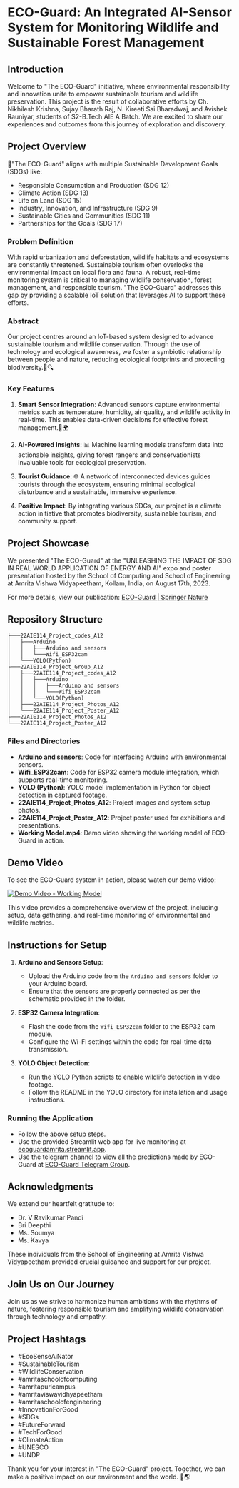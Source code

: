 # ECO-Guard: An Integrated AI-Sensor System for Monitoring Wildlife and Sustainable Forest Management

## Introduction

Welcome to "The ECO-Guard" initiative, where environmental responsibility and innovation unite to empower sustainable tourism and wildlife preservation. This project is the result of collaborative efforts by Ch. Nikhilesh Krishna, Sujay Bharath Raj, N. Kireeti Sai Bharadwaj, and Avishek Rauniyar, students of S2-B.Tech AIE A Batch. We are excited to share our experiences and outcomes from this journey of exploration and discovery.

## Project Overview

🌿"The ECO-Guard" aligns with multiple Sustainable Development Goals (SDGs) like:

- Responsible Consumption and Production (SDG 12)
- Climate Action (SDG 13)
- Life on Land (SDG 15)
- Industry, Innovation, and Infrastructure (SDG 9)
- Sustainable Cities and Communities (SDG 11)
- Partnerships for the Goals (SDG 17)

### Problem Definition

With rapid urbanization and deforestation, wildlife habitats and ecosystems are constantly threatened. Sustainable tourism often overlooks the environmental impact on local flora and fauna. A robust, real-time monitoring system is critical to managing wildlife conservation, forest management, and responsible tourism. "The ECO-Guard" addresses this gap by providing a scalable IoT solution that leverages AI to support these efforts.

### Abstract

Our project centres around an IoT-based system designed to advance sustainable tourism and wildlife conservation. Through the use of technology and ecological awareness, we foster a symbiotic relationship between people and nature, reducing ecological footprints and protecting biodiversity.🌳🔍

### Key Features

1. **Smart Sensor Integration**: Advanced sensors capture environmental metrics such as temperature, humidity, air quality, and wildlife activity in real-time. This enables data-driven decisions for effective forest management.🦋🌍

2. **AI-Powered Insights**: 📊 Machine learning models transform data into actionable insights, giving forest rangers and conservationists invaluable tools for ecological preservation.

3. **Tourist Guidance**: 🌐 A network of interconnected devices guides tourists through the ecosystem, ensuring minimal ecological disturbance and a sustainable, immersive experience.

4. **Positive Impact**: By integrating various SDGs, our project is a climate action initiative that promotes biodiversity, sustainable tourism, and community support.

## Project Showcase

We presented "The ECO-Guard" at the "UNLEASHING THE IMPACT OF SDG IN REAL WORLD APPLICATION OF ENERGY AND AI" expo and poster presentation hosted by the School of Computing and School of Engineering at Amrita Vishwa Vidyapeetham, Kollam, India, on August 17th, 2023.

For more details, view our publication: [ECO-Guard | Springer Nature](https://link.springer.com/chapter/10.1007/978-981-99-9489-2_36)

## Repository Structure

```plaintext
├───22AIE114_Project_codes_A12
│   ├───Arduino
│   │   ├───Arduino and sensors
│   │   └───Wifi_ESP32cam
│   └───YOLO(Python)
├───22AIE114_Project_Group_A12
│   ├───22AIE114_Project_codes_A12
│   │   ├───Arduino
│   │   │   ├───Arduino and sensors
│   │   │   └───Wifi_ESP32cam
│   │   └───YOLO(Python)
│   ├───22AIE114_Project_Photos_A12
│   └───22AIE114_Project_Poster_A12
├───22AIE114_Project_Photos_A12
└───22AIE114_Project_Poster_A12
```

### Files and Directories

- **Arduino and sensors**: Code for interfacing Arduino with environmental sensors.
- **Wifi_ESP32cam**: Code for ESP32 camera module integration, which supports real-time monitoring.
- **YOLO (Python)**: YOLO model implementation in Python for object detection in captured footage.
- **22AIE114_Project_Photos_A12**: Project images and system setup photos.
- **22AIE114_Project_Poster_A12**: Project poster used for exhibitions and presentations.
- **Working Model.mp4**: Demo video showing the working model of ECO-Guard in action.

## Demo Video

To see the ECO-Guard system in action, please watch our demo video:

[![Demo Video - Working Model](https://img.youtube.com/vi/3LPhSc2ukEk/0.jpg)](https://www.youtube.com/watch?v=3LPhSc2ukEk)

This video provides a comprehensive overview of the project, including setup, data gathering, and real-time monitoring of environmental and wildlife metrics.

## Instructions for Setup

1. **Arduino and Sensors Setup**:
   - Upload the Arduino code from the `Arduino and sensors` folder to your Arduino board.
   - Ensure that the sensors are properly connected as per the schematic provided in the folder.

2. **ESP32 Camera Integration**:
   - Flash the code from the `Wifi_ESP32cam` folder to the ESP32 cam module.
   - Configure the Wi-Fi settings within the code for real-time data transmission.

3. **YOLO Object Detection**:
   - Run the YOLO Python scripts to enable wildlife detection in video footage.
   - Follow the README in the YOLO directory for installation and usage instructions.

### Running the Application

- Follow the above setup steps.
- Use the provided Streamlit web app for live monitoring at [ecoguardamrita.streamlit.app](https://ecoguardamrita.streamlit.app/).
- Use the telegram channel to view all the predictions made by ECO-Guard at [ECO-Guard Telegram Group](https://t.me/amrita_eco).
## Acknowledgments

We extend our heartfelt gratitude to:

- Dr. V Ravikumar Pandi
- Bri Deepthi
- Ms. Soumya
- Ms. Kavya

These individuals from the School of Engineering at Amrita Vishwa Vidyapeetham provided crucial guidance and support for our project.

## Join Us on Our Journey

Join us as we strive to harmonize human ambitions with the rhythms of nature, fostering responsible tourism and amplifying wildlife conservation through technology and empathy.

## Project Hashtags

- #EcoSenseAiNator
- #SustainableTourism
- #WildlifeConservation
- #amritaschoolofcomputing
- #amritapuricampus
- #amritaviswavidhyapeetham
- #amritaschoolofengineering
- #InnovationForGood
- #SDGs
- #FutureForward
- #TechForGood
- #ClimateAction
- #UNESCO
- #UNDP

Thank you for your interest in "The ECO-Guard" project. Together, we can make a positive impact on our environment and the world. 🌱🌎

